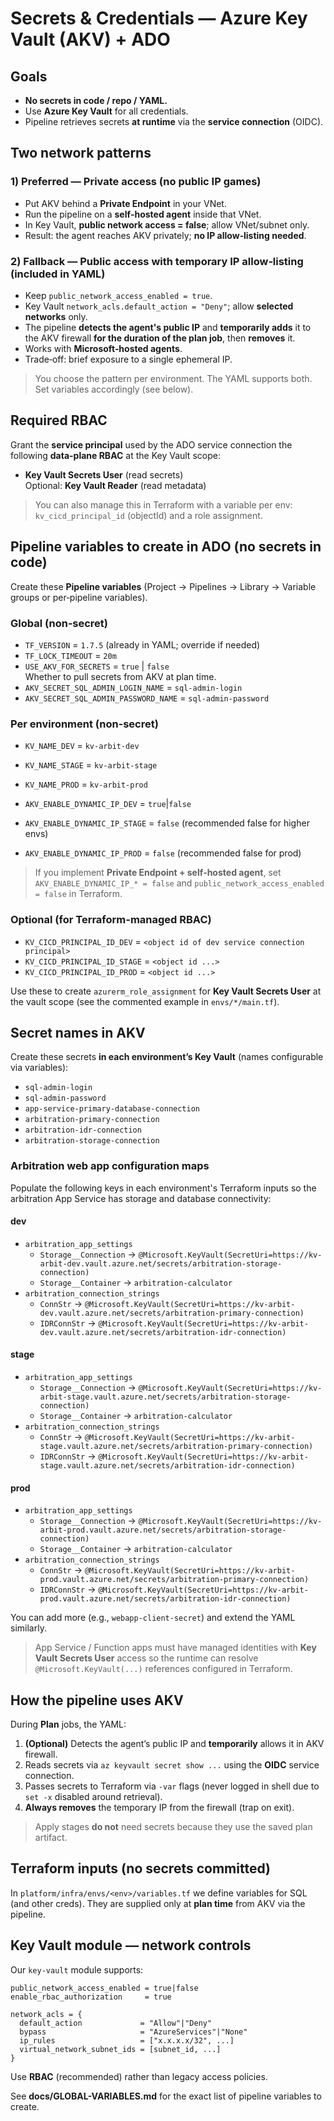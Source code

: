# Secrets & Credentials — Azure Key Vault (AKV) + ADO

## Goals
- **No secrets in code / repo / YAML.**
- Use **Azure Key Vault** for all credentials.
- Pipeline retrieves secrets **at runtime** via the **service connection** (OIDC).

## Two network patterns

### 1) Preferred — Private access (no public IP games)
- Put AKV behind a **Private Endpoint** in your VNet.
- Run the pipeline on a **self‑hosted agent** inside that VNet.
- In Key Vault, **public network access = false**; allow VNet/subnet only.
- Result: the agent reaches AKV privately; **no IP allow‑listing needed**.

### 2) Fallback — Public access with **temporary** IP allow‑listing (included in YAML)
- Keep `public_network_access_enabled = true`.
- Key Vault `network_acls.default_action = "Deny"`; allow **selected networks** only.
- The pipeline **detects the agent's public IP** and **temporarily adds** it to the AKV firewall **for the duration of the plan job**, then **removes** it.
- Works with **Microsoft‑hosted agents**.
- Trade‑off: brief exposure to a single ephemeral IP.

> You choose the pattern per environment. The YAML supports both. Set variables accordingly (see below).

## Required RBAC

Grant the **service principal** used by the ADO service connection the following **data-plane RBAC** at the Key Vault scope:
- **Key Vault Secrets User** (read secrets)  
Optional: **Key Vault Reader** (read metadata)

> You can also manage this in Terraform with a variable per env: `kv_cicd_principal_id` (objectId) and a role assignment.

## Pipeline variables to create in ADO (no secrets in code)

Create these **Pipeline variables** (Project → Pipelines → Library → Variable groups or per‑pipeline variables).

### Global (non‑secret)
- `TF_VERSION` = `1.7.5` (already in YAML; override if needed)
- `TF_LOCK_TIMEOUT` = `20m`
- `USE_AKV_FOR_SECRETS` = `true` | `false`  
  Whether to pull secrets from AKV at plan time.
- `AKV_SECRET_SQL_ADMIN_LOGIN_NAME` = `sql-admin-login`  
- `AKV_SECRET_SQL_ADMIN_PASSWORD_NAME` = `sql-admin-password`  

### Per environment (non‑secret)
- `KV_NAME_DEV` = `kv-arbit-dev`
- `KV_NAME_STAGE` = `kv-arbit-stage`
- `KV_NAME_PROD` = `kv-arbit-prod`

- `AKV_ENABLE_DYNAMIC_IP_DEV`   = `true`|`false`  
- `AKV_ENABLE_DYNAMIC_IP_STAGE` = `false` (recommended false for higher envs)
- `AKV_ENABLE_DYNAMIC_IP_PROD`  = `false` (recommended false for prod)

> If you implement **Private Endpoint + self‑hosted agent**, set `AKV_ENABLE_DYNAMIC_IP_* = false` and `public_network_access_enabled = false` in Terraform.

### Optional (for Terraform-managed RBAC)
- `KV_CICD_PRINCIPAL_ID_DEV` = `<object id of dev service connection principal>`
- `KV_CICD_PRINCIPAL_ID_STAGE` = `<object id ...>`
- `KV_CICD_PRINCIPAL_ID_PROD` = `<object id ...>`

Use these to create `azurerm_role_assignment` for **Key Vault Secrets User** at the vault scope (see the commented example in `envs/*/main.tf`).

## Secret names in AKV

Create these secrets **in each environment’s Key Vault** (names configurable via variables):
- `sql-admin-login`
- `sql-admin-password`
- `app-service-primary-database-connection`
- `arbitration-primary-connection`
- `arbitration-idr-connection`
- `arbitration-storage-connection`

### Arbitration web app configuration maps

Populate the following keys in each environment's Terraform inputs so the arbitration App Service has storage and database connectivity:

#### dev
- `arbitration_app_settings`
  - `Storage__Connection` → `@Microsoft.KeyVault(SecretUri=https://kv-arbit-dev.vault.azure.net/secrets/arbitration-storage-connection)`
  - `Storage__Container`  → `arbitration-calculator`
- `arbitration_connection_strings`
  - `ConnStr`     → `@Microsoft.KeyVault(SecretUri=https://kv-arbit-dev.vault.azure.net/secrets/arbitration-primary-connection)`
  - `IDRConnStr`  → `@Microsoft.KeyVault(SecretUri=https://kv-arbit-dev.vault.azure.net/secrets/arbitration-idr-connection)`

#### stage
- `arbitration_app_settings`
  - `Storage__Connection` → `@Microsoft.KeyVault(SecretUri=https://kv-arbit-stage.vault.azure.net/secrets/arbitration-storage-connection)`
  - `Storage__Container`  → `arbitration-calculator`
- `arbitration_connection_strings`
  - `ConnStr`     → `@Microsoft.KeyVault(SecretUri=https://kv-arbit-stage.vault.azure.net/secrets/arbitration-primary-connection)`
  - `IDRConnStr`  → `@Microsoft.KeyVault(SecretUri=https://kv-arbit-stage.vault.azure.net/secrets/arbitration-idr-connection)`

#### prod
- `arbitration_app_settings`
  - `Storage__Connection` → `@Microsoft.KeyVault(SecretUri=https://kv-arbit-prod.vault.azure.net/secrets/arbitration-storage-connection)`
  - `Storage__Container`  → `arbitration-calculator`
- `arbitration_connection_strings`
  - `ConnStr`     → `@Microsoft.KeyVault(SecretUri=https://kv-arbit-prod.vault.azure.net/secrets/arbitration-primary-connection)`
  - `IDRConnStr`  → `@Microsoft.KeyVault(SecretUri=https://kv-arbit-prod.vault.azure.net/secrets/arbitration-idr-connection)`

You can add more (e.g., `webapp-client-secret`) and extend the YAML similarly.

> App Service / Function apps must have managed identities with **Key Vault Secrets User** access so the runtime can resolve `@Microsoft.KeyVault(...)` references configured in Terraform.

## How the pipeline uses AKV

During **Plan** jobs, the YAML:

1. **(Optional)** Detects the agent’s public IP and **temporarily** allows it in AKV firewall.
2. Reads secrets via `az keyvault secret show ...` using the **OIDC** service connection.
3. Passes secrets to Terraform via `-var` flags (never logged in shell due to `set -x` disabled around retrieval).
4. **Always removes** the temporary IP from the firewall (trap on exit).

> Apply stages **do not** need secrets because they use the saved plan artifact.

## Terraform inputs (no secrets committed)

In `platform/infra/envs/<env>/variables.tf` we define variables for SQL (and other creds). They are supplied only at **plan time** from AKV via the pipeline.

## Key Vault module — network controls

Our `key-vault` module supports:

```hcl
public_network_access_enabled = true|false
enable_rbac_authorization     = true

network_acls = {
  default_action             = "Allow"|"Deny"
  bypass                     = "AzureServices"|"None"
  ip_rules                   = ["x.x.x.x/32", ...]
  virtual_network_subnet_ids = [subnet_id, ...]
}
```

Use **RBAC** (recommended) rather than legacy access policies.


See **docs/GLOBAL-VARIABLES.md** for the exact list of pipeline variables to create.
